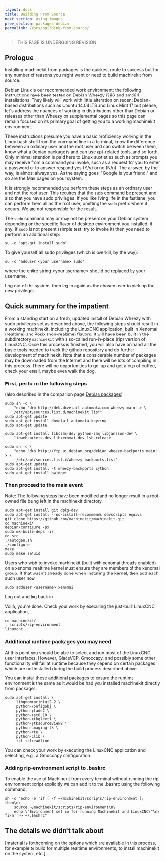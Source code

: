 ```yaml
---
layout: docs
title: Building From Source
next_section: using-images
prev_section: packages-debian
permalink: /docs/building-from-source/
---
```



> THIS PAGE IS UNDERGOING REVISION

## Prologue

Installing machinekit from packages is the quickest route to success but for
any number of reasons you might want or need to build machinekit from source.

Debian Linux is our recommended work environment; the following instructions have
been tested on Debian Wheezy i386 and amd64 installations. They likely will
work with little alteration on recent Debian-based distributions such as
Ubuntu 14.04LTS and Linux Mint 17 but please, let's address the nuances of
working in distributions other than Debian or releases other than Wheezy on
supplemental pages so this page can remain focused on its primary goal of
getting you to a working machinekit environment.

These instructions presume you have a basic proficiency working in the Linux
bash shell from the command line in a terminal, know the difference between an
ordinary user and the root user and can switch between them, know what a Debian
package is and can use apt-related tools, and so forth. Only minimal attention
is paid here to Linux subtleties such as prompts you may receive from a
command you invoke, such as a request for you to enter a password or to answer
respond yes (Y/y) or no (N/n). The answer, by the way, is almost always yes.
As the saying goes, "Google is your friend," and so are the Man pages on your
system.

It is strongly recommended you perform these steps as an ordinary user and
not the root user. This requires that the ```sudo``` command be present and
also that you have sudo privileges. If you like living life in the fastlane,
you can perform them all as the root user, omitting the ```sudo``` prefix
where it occurs. We are not responsible for the result.

The ```sudo``` command may or may not be present on your Debian system
depending on the specific flavor of desktop environment you installed, if any.
If ```sudo``` is not present (simple test: try to invoke it) then you need to
perform an additional step:

    su -c "apt-get install sudo"

To give yourself all sudo privileges (which is overkill, by the way):

    su -c "adduser <your username> sudo"

where the entire string \<your username> should be replaced by your username.

Log out of the system, then log in again as the chosen user to
pick up the new privileges.


## Quick summary for the impatient

From a standing start on a fresh, updated install of Debian Wheezy with sudo
privileges set as described above, the following steps should result in a
working machinekit, including the
LinuxCNC application, built in Xenomai (realtime) and Posix (non-realtime)
flavors. It will have been built in the subdirectory
```machinekit``` with a so-called run-in-place (rip) version of LinuxCNC.
Once this process is finished, you will also have on hand all the basic tools
needed to track the github repository and do further development of machinekit.
Note that a considerable number of packages may be downloaded from the Internet
and there will be lots of compiling in this process. There will be opportunities to
get up and get a cup of coffee, check your email, maybe even walk the dog.

### First, perform the following steps
(also described in the companion page
   [Debian packages](../packages-debian))

    sudo sh -c \
        "echo 'deb http://deb.dovetail-automata.com wheezy main' > \
        /etc/apt/sources.list.d/machinekit.list"
    sudo apt-get update
    sudo apt-get install dovetail-automata-keyring
    sudo apt-get update

    sudo apt-get install libczmq-dev python-zmq libjansson-dev \
        libwebsockets-dev libxenomai-dev lsb-release

    sudo sh -c \
        "echo 'deb http://ftp.us.debian.org/debian wheezy-backports main' > \
         /etc/apt/sources.list.d/wheezy-backports.list"
    sudo apt-get update
    sudo apt-get install -t wheezy-backports cython
    sudo apt-get install bwidget

### Then proceed to the main event

Note: The following steps have been modified and no longer
result in a root-owned file being left in the machinekit directory.

    sudo apt-get install git dpkg-dev
	sudo apt-get install --no-install-recommends devscripts equivs
    git clone https://github.com/machinekit/machinekit.git
    cd machinekit
    debian/configure -px
    sudo mk-build-deps -ir
    cd src
    ./autogen.sh
    ./configure
    make
    sudo make setuid

Users who wish to invoke machinekit (built with xenomai threads enabled) on a xenomai realtime kernel must ensure they are members of the xenomai group. If that wasn't already done when installing the kernel, then add each such user now

    sudo adduser <username> xenomai

Log out and log back in    

Voilà, you're done. Check your work by executing the just-built
LinuxCNC application,

    cd machinekit/
    . scripts/rip-environment
    linuxcnc

### Additional runtime packages you may need

At this point you should be able to select and run most of the LinuxCNC user
interfaces. However, GladeVCP, Gmoccapy, and possibly some other
functionality will fail at runtime because they depend on certain
packages which are not installed during the build process described above.

You can install these additional packages to ensure the runtime environment is
the same as it would be had you installed machinekit directly from packages:

    sudo apt-get install \
         libgnomeprintui2.2 \
         python-configobj \
         python-glade2 \
         python-gst0.10 \
         python-gtkglext1 \
         python-gtksourceview2 \
         python-imaging-tk \
         python-vte \
         python-xlib \
         tcl-tclreadline

You can check your work by executing the LinuxCNC application and selecting,
e.g., a Gmoccapy configuration.

### Adding rip-environment script to .bashrc
To enable the use of Machinekit from every terminal without running the rip-environment script explicitly we can add it to the .bashrc using the following command:

    sh -c "echo -e 'if [ -f ~/machinekit/scripts/rip-environment ]; then\n\
        source ~/machinekit/scripts/rip-environment\n\
        echo \"Environment set up for running Machinekit and LinuxCNC\"\n\
    fi\n' >> ~/.bashrc"

## The details we didn't talk about

[material is forthcoming on the options which are available in this process,
for example to build for multiple realtime environments, to install machinekit
on the system, etc.]
